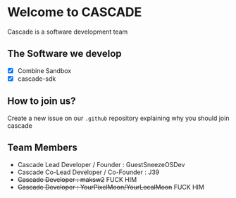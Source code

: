 # Welcome to CASCADE
Cascade is a software development team

## The Software we develop
- [X] Combine Sandbox
- [X] cascade-sdk

## How to join us?
Create a new issue on our `.github` repository explaining why you should join cascade

## Team Members
- Cascade Lead Developer / Founder : GuestSneezeOSDev
- Cascade Co-Lead Developer / Co-Founder : J39
- ~~Cascade Developer : maksw2~~ FUCK HIM
- ~~Cascade Developer : YourPixelMoon/YourLocalMoon~~ FUCK HIM
